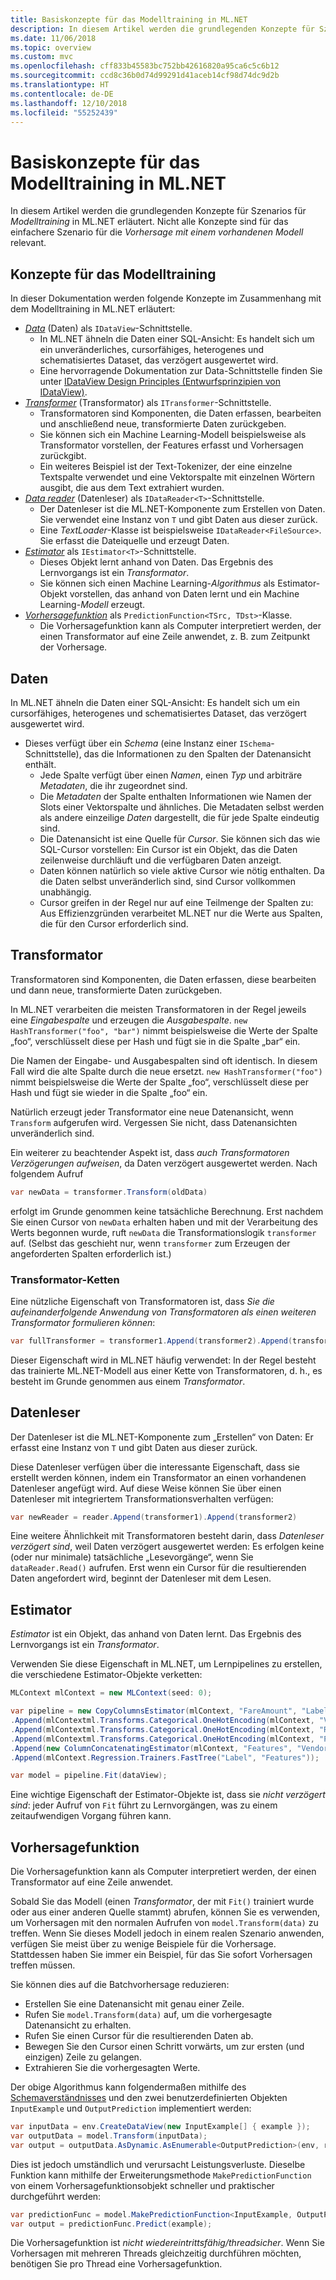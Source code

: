 ```yaml
---
title: Basiskonzepte für das Modelltraining in ML.NET
description: In diesem Artikel werden die grundlegenden Konzepte für Szenarios für *Modelltraining* in ML.NET erläutert. Nicht alle Konzepte sind für das einfachere Szenario für die *Vorhersage mit einem vorhandenen Modell* relevant.
ms.date: 11/06/2018
ms.topic: overview
ms.custom: mvc
ms.openlocfilehash: cff833b45583bc752bb42616820a95ca6c5c6b12
ms.sourcegitcommit: ccd8c36b0d74d99291d41aceb14cf98d74dc9d2b
ms.translationtype: HT
ms.contentlocale: de-DE
ms.lasthandoff: 12/10/2018
ms.locfileid: "55252439"
---
```

# <a name="basic-concepts-for-model-training-in-mlnet"></a>Basiskonzepte für das Modelltraining in ML.NET

In diesem Artikel werden die grundlegenden Konzepte für Szenarios für *Modelltraining* in ML.NET erläutert. Nicht alle Konzepte sind für das einfachere Szenario für die *Vorhersage mit einem vorhandenen Modell* relevant.

## <a name="model-training-concepts"></a>Konzepte für das Modelltraining

In dieser Dokumentation werden folgende Konzepte im Zusammenhang mit dem Modelltraining in ML.NET erläutert:

- [*Data*](#data) (Daten) als `IDataView`-Schnittstelle.
  - In ML.NET ähneln die Daten einer SQL-Ansicht: Es handelt sich um ein unveränderliches, cursorfähiges, heterogenes und schematisiertes Dataset, das verzögert ausgewertet wird. 
  - Eine hervorragende Dokumentation zur Data-Schnittstelle finden Sie unter [IDataView Design Principles (Entwurfsprinzipien von IDataView)](https://github.com/dotnet/machinelearning/blob/master/docs/code/IDataViewDesignPrinciples.md).
- [*Transformer*](#transformer) (Transformator) als `ITransformer`-Schnittstelle.
  - Transformatoren sind Komponenten, die Daten erfassen, bearbeiten und anschließend neue, transformierte Daten zurückgeben.
  - Sie können sich ein Machine Learning-Modell beispielsweise als Transformator vorstellen, der Features erfasst und Vorhersagen zurückgibt.
  - Ein weiteres Beispiel ist der Text-Tokenizer, der eine einzelne Textspalte verwendet und eine Vektorspalte mit einzelnen Wörtern ausgibt, die aus dem Text extrahiert wurden.
- [*Data reader*](#data-reader) (Datenleser) als `IDataReader<T>`-Schnittstelle.
  - Der Datenleser ist die ML.NET-Komponente zum Erstellen von Daten. Sie verwendet eine Instanz von `T` und gibt Daten aus dieser zurück. 
  - Eine *TextLoader*-Klasse ist beispielsweise `IDataReader<FileSource>`. Sie erfasst die Dateiquelle und erzeugt Daten. 
- [*Estimator*](#estimator) als `IEstimator<T>`-Schnittstelle.
  - Dieses Objekt lernt anhand von Daten. Das Ergebnis des Lernvorgangs ist ein *Transformator*.
  - Sie können sich einen Machine Learning-*Algorithmus* als Estimator-Objekt vorstellen, das anhand von Daten lernt und ein Machine Learning-*Modell* erzeugt.
- [*Vorhersagefunktion*](#prediction-function) als `PredictionFunction<TSrc, TDst>`-Klasse.
  - Die Vorhersagefunktion kann als Computer interpretiert werden, der einen Transformator auf eine Zeile anwendet, z. B. zum Zeitpunkt der Vorhersage.

## <a name="data"></a>Daten

In ML.NET ähneln die Daten einer SQL-Ansicht: Es handelt sich um ein cursorfähiges, heterogenes und schematisiertes Dataset, das verzögert ausgewertet wird.

- Dieses verfügt über ein *Schema* (eine Instanz einer `ISchema`-Schnittstelle), das die Informationen zu den Spalten der Datenansicht enthält.
  - Jede Spalte verfügt über einen *Namen*, einen *Typ* und arbiträre *Metadaten*, die ihr zugeordnet sind.
  - Die *Metadaten* der Spalte enthalten Informationen wie Namen der Slots einer Vektorspalte und ähnliches. Die Metadaten selbst werden als andere einzeilige *Daten* dargestellt, die für jede Spalte eindeutig sind.
  - Die Datenansicht ist eine Quelle für *Cursor*. Sie können sich das wie SQL-Cursor vorstellen: Ein Cursor ist ein Objekt, das die Daten zeilenweise durchläuft und die verfügbaren Daten anzeigt.
  - Daten können natürlich so viele aktive Cursor wie nötig enthalten. Da die Daten selbst unveränderlich sind, sind Cursor vollkommen unabhängig.
  - Cursor greifen in der Regel nur auf eine Teilmenge der Spalten zu: Aus Effizienzgründen verarbeitet ML.NET nur die Werte aus Spalten, die für den Cursor erforderlich sind.

## <a name="transformer"></a>Transformator

Transformatoren sind Komponenten, die Daten erfassen, diese bearbeiten und dann neue, transformierte Daten zurückgeben.

In ML.NET verarbeiten die meisten Transformatoren in der Regel jeweils eine *Eingabespalte* und erzeugen die *Ausgabespalte*. `new HashTransformer("foo", "bar")` nimmt beispielsweise die Werte der Spalte „foo“, verschlüsselt diese per Hash und fügt sie in die Spalte „bar“ ein. 

Die Namen der Eingabe- und Ausgabespalten sind oft identisch. In diesem Fall wird die alte Spalte durch die neue ersetzt. `new HashTransformer("foo")` nimmt beispielsweise die Werte der Spalte „foo“, verschlüsselt diese per Hash und fügt sie wieder in die Spalte „foo“ ein. 

Natürlich erzeugt jeder Transformator eine neue Datenansicht, wenn `Transform` aufgerufen wird. Vergessen Sie nicht, dass Datenansichten unveränderlich sind.

Ein weiterer zu beachtender Aspekt ist, dass *auch Transformatoren Verzögerungen aufweisen*, da Daten verzögert ausgewertet werden. Nach folgendem Aufruf

```csharp
var newData = transformer.Transform(oldData)
```

erfolgt im Grunde genommen keine tatsächliche Berechnung. Erst nachdem Sie einen Cursor von `newData` erhalten haben und mit der Verarbeitung des Werts begonnen wurde, ruft `newData` die Transformationslogik `transformer` auf. (Selbst das geschieht nur, wenn `transformer` zum Erzeugen der angeforderten Spalten erforderlich ist.)

### <a name="transformer-chains"></a>Transformator-Ketten

Eine nützliche Eigenschaft von Transformatoren ist, dass *Sie die aufeinanderfolgende Anwendung von Transformatoren als einen weiteren Transformator formulieren können*:

```csharp
var fullTransformer = transformer1.Append(transformer2).Append(transformer3);
```

Dieser Eigenschaft wird in ML.NET häufig verwendet: In der Regel besteht das trainierte ML.NET-Modell aus einer Kette von Transformatoren, d. h., es besteht im Grunde genommen aus einem *Transformator*. 

## <a name="data-reader"></a>Datenleser

Der Datenleser ist die ML.NET-Komponente zum „Erstellen“ von Daten: Er erfasst eine Instanz von `T` und gibt Daten aus dieser zurück.

Diese Datenleser verfügen über die interessante Eigenschaft, dass sie erstellt werden können, indem ein Transformator an einen vorhandenen Datenleser angefügt wird. Auf diese Weise können Sie über einen Datenleser mit integriertem Transformationsverhalten verfügen:

```c#
var newReader = reader.Append(transformer1).Append(transformer2)
```

Eine weitere Ähnlichkeit mit Transformatoren besteht darin, dass *Datenleser verzögert sind*, weil Daten verzögert ausgewertet werden: Es erfolgen keine (oder nur minimale) tatsächliche „Lesevorgänge“, wenn Sie `dataReader.Read()` aufrufen. Erst wenn ein Cursor für die resultierenden Daten angefordert wird, beginnt der Datenleser mit dem Lesen.

## <a name="estimator"></a>Estimator

*Estimator* ist ein Objekt, das anhand von Daten lernt. Das Ergebnis des Lernvorgangs ist ein *Transformator*.

Verwenden Sie diese Eigenschaft in ML.NET, um Lernpipelines zu erstellen, die verschiedene Estimator-Objekte verketten:

```csharp
MLContext mlContext = new MLContext(seed: 0);

var pipeline = new CopyColumnsEstimator(mlContext, "FareAmount", "Label")
.Append(mlContextml.Transforms.Categorical.OneHotEncoding(mlContext, "VendorId"))
.Append(mlContextml.Transforms.Categorical.OneHotEncoding(mlContext, "RateCode"))
.Append(mlContextml.Transforms.Categorical.OneHotEncoding(mlContext, "PaymentType"))
.Append(new ColumnConcatenatingEstimator(mlContext, "Features", "VendorId", "RateCode", "PassengerCount", "TripTime", "TripDistance", "PaymentType"))
.Append(mlContext.Regression.Trainers.FastTree("Label", "Features"));

var model = pipeline.Fit(dataView);
```

Eine wichtige Eigenschaft der Estimator-Objekte ist, dass sie *nicht verzögert sind*: jeder Aufruf von `Fit` führt zu Lernvorgängen, was zu einem zeitaufwendigen Vorgang führen kann.

## <a name="prediction-function"></a>Vorhersagefunktion

Die Vorhersagefunktion kann als Computer interpretiert werden, der einen Transformator auf eine Zeile anwendet.

Sobald Sie das Modell (einen *Transformator*, der mit `Fit()` trainiert wurde oder aus einer anderen Quelle stammt) abrufen, können Sie es verwenden, um Vorhersagen mit den normalen Aufrufen von `model.Transform(data)` zu treffen. Wenn Sie dieses Modell jedoch in einem realen Szenario anwenden, verfügen Sie meist über zu wenige Beispiele für die Vorhersage. Stattdessen haben Sie immer ein Beispiel, für das Sie sofort Vorhersagen treffen müssen.

Sie können dies auf die Batchvorhersage reduzieren:

- Erstellen Sie eine Datenansicht mit genau einer Zeile.
- Rufen Sie `model.Transform(data)` auf, um die vorhergesagte Datenansicht zu erhalten.
- Rufen Sie einen Cursor für die resultierenden Daten ab.
- Bewegen Sie den Cursor einen Schritt vorwärts, um zur ersten (und einzigen) Zeile zu gelangen.
- Extrahieren Sie die vorhergesagten Werte.

Der obige Algorithmus kann folgendermaßen mithilfe des [Schemaverständnisses](https://github.com/dotnet/machinelearning/blob/master/docs/code/SchemaComprehension.md) und den zwei benutzerdefinierten Objekten `InputExample` und `OutputPrediction` implementiert werden:

```c#
var inputData = env.CreateDataView(new InputExample[] { example });
var outputData = model.Transform(inputData);
var output = outputData.AsDynamic.AsEnumerable<OutputPrediction>(env, reuseRowObject: false).Single();
```

Dies ist jedoch umständlich und verursacht Leistungsverluste. Dieselbe Funktion kann mithilfe der Erweiterungsmethode `MakePredictionFunction` von einem Vorhersagefunktionsobjekt schneller und praktischer durchgeführt werden:

```c#
var predictionFunc = model.MakePredictionFunction<InputExample, OutputPrediction>(env);
var output = predictionFunc.Predict(example);
```

Die Vorhersagefunktion ist *nicht wiedereintrittsfähig/threadsicher*. Wenn Sie Vorhersagen mit mehreren Threads gleichzeitig durchführen möchten, benötigen Sie pro Thread eine Vorhersagefunktion.
